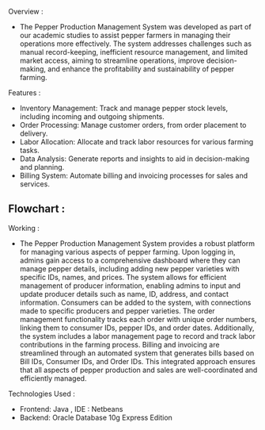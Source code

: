 Overview :
- The Pepper Production Management System was developed as part of our academic studies to assist pepper farmers in managing their operations more effectively. The system addresses challenges such as manual record-keeping, inefficient resource management, and limited market access, aiming to streamline operations, improve decision-making, and enhance the profitability and sustainability of pepper farming.

Features : 
- Inventory Management: Track and manage pepper stock levels, including incoming and outgoing shipments.
- Order Processing: Manage customer orders, from order placement to delivery.
- Labor Allocation: Allocate and track labor resources for various farming tasks.
- Data Analysis: Generate reports and insights to aid in decision-making and planning.
- Billing System: Automate billing and invoicing processes for sales and services.

Flowchart :
- 
Working : 
- The Pepper Production Management System provides a robust platform for managing various aspects of pepper farming. Upon logging in, admins gain access to a comprehensive dashboard where they can manage pepper details, including adding new pepper varieties with specific IDs, names, and prices. The system allows for efficient management of producer information, enabling admins to input and update producer details such as name, ID, address, and contact information. Consumers can be added to the system, with connections made to specific producers and pepper varieties. The order management functionality tracks each order with unique order numbers, linking them to consumer IDs, pepper IDs, and order dates. Additionally, the system includes a labor management page to record and track labor contributions in the farming process. Billing and invoicing are streamlined through an automated system that generates bills based on Bill IDs, Consumer IDs, and Order IDs. This integrated approach ensures that all aspects of pepper production and sales are well-coordinated and efficiently managed.

Technologies Used :
- Frontend: Java , IDE : Netbeans
- Backend: Oracle Database 10g Express Edition

  
  
